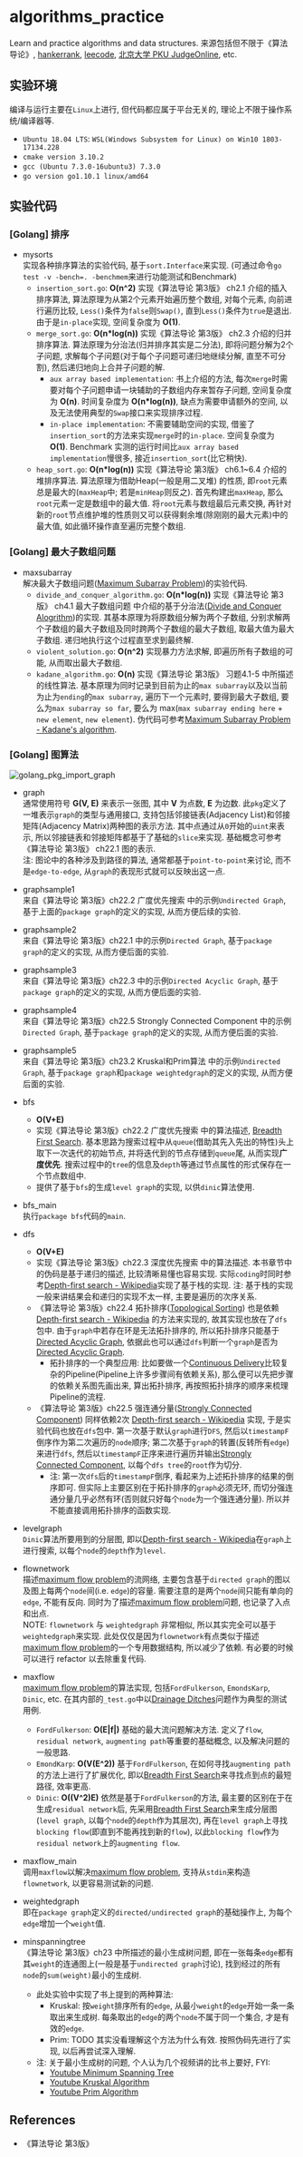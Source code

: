 # algorithms_practice
Learn and practice algorithms and data structures. 来源包括但不限于《算法导论》, [hankerrank](https://www.hackerrank.com), [leecode](https://leetcode.com/), [北京大学 PKU JudgeOnline](http://poj.org/), etc.


## 实验环境
编译与运行主要在`Linux`上进行, 但代码都应属于平台无关的, 理论上不限于操作系统/编译器等.     
- `Ubuntu 18.04 LTS`: `WSL(Windows Subsystem for Linux) on Win10 1803-17134.228`
- `cmake version 3.10.2`
- `gcc (Ubuntu 7.3.0-16ubuntu3) 7.3.0`
- `go version go1.10.1 linux/amd64`

## 实验代码

### [Golang] 排序
- mysorts    
实现各种排序算法的实验代码, 基于`sort.Interface`来实现. (可通过命令`go test -v -bench=. -benchmem`来进行功能测试和Benchmark)     
    - `insertion_sort.go`: **O(n^2)** 实现《算法导论 第3版》 ch2.1 介绍的插入排序算法, 算法原理为从第2个元素开始遍历整个数组, 对每个元素, 向前进行遍历比较, `Less()`条件为`false`则`Swap()`, 直到`Less()`条件为`true`是退出. 由于是`in-place`实现, 空间复杂度为 **O(1)**.     
    - `merge_sort.go`: **O(n*log(n))** 实现《算法导论 第3版》 ch2.3 介绍的归并排序算法. 算法原理为分治法(归并排序其实是二分法), 即将问题分解为2个子问题, 求解每个子问题(对于每个子问题可递归地继续分解, 直至不可分割), 然后递归地向上合并子问题的解.    
        - `aux array based implementation`: 书上介绍的方法, 每次`merge`时需要对每个子问题申请一块辅助的子数组内存来暂存子问题, 空间复杂度为 **O(n)**. 时间复杂度为 **O(n*log(n))**, 缺点为需要申请额外的空间, 以及无法使用典型的`Swap`接口来实现排序过程.    
        - `in-place implementation`: 不需要辅助空间的实现, 借鉴了`insertion_sort`的方法来实现`merge`时的`in-place`. 空间复杂度为 **O(1)**. Benchmark 实测的运行时间比`aux array based implementation`慢很多, 接近`insertion_sort`(比它稍快).    
    - `heap_sort.go`: **O(n*log(n))** 实现《算法导论 第3版》 ch6.1~6.4 介绍的堆排序算法. 算法原理为借助Heap(一般是用二叉堆) 的性质, 即`root`元素总是最大的(`maxHeap`中; 若是`minHeap`则反之). 首先构建出`maxHeap`, 那么`root`元素一定是数组中的最大值. 将`root`元素与数组最后元素交换, 再针对新的`root`节点维护堆的性质则又可以获得剩余堆(除刚刚的最大元素)中的最大值, 如此循环操作直至遍历完整个数组.     

### [Golang] 最大子数组问题
- maxsubarray    
解决最大子数组问题([Maximum Subarray Problem](https://en.wikipedia.org/wiki/Maximum_subarray_problem))的实验代码.    
    - `divide_and_conquer_algorithm.go`: **O(n*log(n))** 实现《算法导论 第3版》 ch4.1 最大子数组问题 中介绍的基于分治法([Divide and Conquer Alogrithm](https://en.wikipedia.org/wiki/Divide_and_conquer_algorithm))的实现. 其基本原理为将原数组分解为两个子数组, 分别求解两个子数组的最大子数组及同时跨两个子数组的最大子数组, 取最大值为最大子数组. 递归地执行这个过程直至求到最终解.      
    - `violent_solution.go`: **O(n^2)** 实现暴力方法求解, 即遍历所有子数组的可能, 从而取出最大子数组.     
    - `kadane_algorithm.go`: **O(n)** 实现《算法导论 第3版》 习题4.1-5 中所描述的线性算法. 基本原理为同时记录到目前为止的`max subarray`以及以当前为止为`ending`的`max subarray`, 遍历下一个元素时, 要得到最大子数组, 要么为`max subarray so far`, 要么为 max(`max subarray ending here` + `new element`, `new element`). 伪代码可参考[Maximum Subarray Problem - Kadane's algorithm](https://en.wikipedia.org/wiki/Maximum_subarray_problem).    

### [Golang] 图算法
![golang_pkg_import_graph](golang_pkg_import_graph.mmd.png)

- graph     
通常使用符号 **G(V, E)** 来表示一张图, 其中 **V** 为点数, **E** 为边数. 此`pkg`定义了一堆表示`graph`的类型与通用接口, 支持包括邻接链表(Adjacency List)和邻接矩阵(Adjacency Matrix)两种图的表示方法. 其中点通过从`0`开始的`uint`来表示, 所以邻接链表和邻接矩阵都基于了基础的`slice`来实现. 基础概念可参考《算法导论 第3版》 ch22.1 图的表示.     
注: 图论中的各种涉及到路径的算法, 通常都基于`point-to-point`来讨论, 而不是`edge-to-edge`, 从`graph`的表现形式就可以反映出这一点.     

- graphsample1     
来自《算法导论 第3版》ch22.2 广度优先搜索 中的示例`Undirected Graph`, 基于上面的`package graph`的定义的实现, 从而方便后续的实验.    

- graphsample2    
来自《算法导论 第3版》ch22.1 中的示例`Directed Graph`, 基于`package graph`的定义的实现, 从而方便后面的实验.    

- graphsample3    
来自《算法导论 第3版》ch22.3 中的示例`Directed Acyclic Graph`, 基于`package graph`的定义的实现, 从而方便后面的实验.    

- graphsample4    
来自《算法导论 第3版》ch22.5 Strongly Connected Component 中的示例`Directed Graph`, 基于`package graph`的定义的实现, 从而方便后面的实验.    

- graphsample5    
来自《算法导论 第3版》ch23.2 Kruskal和Prim算法 中的示例`Undirected Graph`, 基于`package graph`和`package weightedgraph`的定义的实现, 从而方便后面的实验.    


- bfs    
    - **O(V+E)**    
    - 实现《算法导论 第3版》ch22.2 广度优先搜索 中的算法描述, [Breadth First Search](https://en.wikipedia.org/wiki/Breadth-first_search). 基本思路为搜索过程中从`queue`(借助其先入先出的特性)头上取下一次迭代的初始节点, 并将迭代到的节点存储到`queue`尾, 从而实现**广度优先**. 搜索过程中的`tree`的信息及`depth`等通过节点属性的形式保存在一个节点数组中.    
    - 提供了基于`bfs`的生成`level graph`的实现, 以供`dinic`算法使用.    

- bfs_main    
执行`package bfs`代码的`main`.     

- dfs    
    - **O(V+E)**    
    - 实现《算法导论 第3版》ch22.3 深度优先搜索 中的算法描述. 本书章节中的伪码是基于递归的描述, 比较清晰易懂也容易实现. 实际`coding`时同时参考[Depth-first search - Wikipedia](https://en.wikipedia.org/wiki/Depth-first_search)实现了基于栈的实现. 注: 基于栈的实现一般来讲结果会和递归的实现不太一样, 主要是遍历的次序关系.    
    - 《算法导论 第3版》ch22.4 拓扑排序([Topological Sorting](https://en.wikipedia.org/wiki/Topological_sorting)) 也是依赖 [Depth-first search - Wikipedia](https://en.wikipedia.org/wiki/Depth-first_search) 的方法来实现的, 故其实现也放在了`dfs`包中. 由于`graph`中若存在环是无法拓扑排序的, 所以拓扑排序只能基于[Directed Acyclic Graph](https://en.wikipedia.org/wiki/Directed_acyclic_graph), 依据此也可以通过`dfs`判断一个`graph`是否为[Directed Acyclic Graph](https://en.wikipedia.org/wiki/Directed_acyclic_graph).    
        - 拓扑排序的一个典型应用: 比如要做一个[Continuous Delivery](https://en.wikipedia.org/wiki/Continuous_delivery)比较复杂的Pipeline(Pipeline上许多步骤间有依赖关系), 那么便可以先把步骤的依赖关系图先画出来, 算出拓扑排序, 再按照拓扑排序的顺序来梳理Pipeline的流程.    
    - 《算法导论 第3版》ch22.5 强连通分量([Strongly Connected Component](https://en.wikipedia.org/wiki/Strongly_connected_component)) 同样依赖2次 [Depth-first search - Wikipedia](https://en.wikipedia.org/wiki/Depth-first_search) 实现, 于是实验代码也放在`dfs`包中. 第一次基于默认`graph`进行`DFS`, 然后以`timestampF`倒序作为第二次遍历的`node`顺序; 第二次基于`graph`的转置(反转所有`edge`)来进行`dfs`, 然后以`timestampF`正序来进行遍历并输出[Strongly Connected Component](https://en.wikipedia.org/wiki/Strongly_connected_component), 以每个`dfs tree`的`root`作为切分.    
        - 注: 第一次`dfs`后的`timestampF`倒序, 看起来为上述拓扑排序的结果的倒序即可. 但实际上主要区别在于拓扑排序的`graph`必须无环, 而切分强连通分量几乎必然有环(否则就只好每个`node`为一个强连通分量). 所以并不能直接调用拓扑排序的函数实现.    
  
- levelgraph    
`Dinic`算法所要用到的分层图, 即以[Depth-first search - Wikipedia](https://en.wikipedia.org/wiki/Depth-first_search)在`graph`上进行搜索, 以每个`node`的`depth`作为`level`.    

- flownetwork    
描述[maximum flow problem](https://en.wikipedia.org/wiki/Maximum_flow_problem)的流网络, 主要包含基于`directed graph`的图以及图上每两个`node`间(i.e. `edge`)的容量. 需要注意的是两个`node`间只能有单向的`edge`, 不能有反向. 同时为了描述[maximum flow problem](https://en.wikipedia.org/wiki/Maximum_flow_problem)问题, 也记录了入点和出点.    
NOTE: `flownetwork` 与 `weightedgraph` 非常相似, 所以其实完全可以基于`weightedgraph`来实现. 此处仅仅是因为`flownetwork`有点类似于描述[maximum flow problem](https://en.wikipedia.org/wiki/Maximum_flow_problem)的一个专用数据结构, 所以减少了依赖. 有必要的时候可以进行 refactor 以去除重复代码.    

- maxflow    
[maximum flow problem](https://en.wikipedia.org/wiki/Maximum_flow_problem)的算法实现, 包括`FordFulkerson`, `EmondsKarp`, `Dinic`, etc. 在其内部的`_test.go`中以[Drainage Ditches](http://poj.org/problem?id=1273)问题作为典型的测试用例.    
    - `FordFulkerson`: **O(E|f|)**  基础的最大流问题解决方法. 定义了`flow`, `residual network`, `augmenting path`等重要的基础概念, 以及解决问题的一般思路.    
    - `EmondKarp`: **O(V(E^2))** 基于`FordFulkerson`, 在如何寻找`augmenting path`的方法上进行了扩展优化, 即以[Breadth First Search](https://en.wikipedia.org/wiki/Breadth-first_search)来寻找点到点的最短路径, 效率更高.    
    - `Dinic`: **O((V^2)E)** 依然是基于`FordFulkerson`的方法, 最主要的区别在于在生成`residual network`后, 先采用[Breadth First Search](https://en.wikipedia.org/wiki/Breadth-first_search)来生成分层图(`level graph`, 以每个`node`的`depth`作为其层次), 再在`level graph`上寻找`blocking flow`(即直到不能再找到新的`flow`), 以此`blocking flow`作为`residual network`上的`augmenting flow`.     

- maxflow_main    
调用`maxflow`以解决[maximum flow problem](https://en.wikipedia.org/wiki/Maximum_flow_problem), 支持从`stdin`来构造`flownetwork`, 以更容易测试新的问题.     

- weightedgraph    
即在`package graph`定义的`directed/undirected graph`的基础操作上, 为每个`edge`增加一个`weight`值.     

- minspanningtree    
《算法导论 第3版》ch23 中所描述的最小生成树问题, 即在一张每条`edge`都有其`weight`的连通图上(一般是基于`undirected graph`讨论), 找到经过的所有`node`的`sum(weight)`最小的生成树. 
    - 此处实验中实现了书上提到的两种算法: 
        - Kruskal: 按`weight`排序所有的`edge`, 从最小`weight`的`edge`开始一条一条取出来生成树. 每条取出的`edge`的两个`node`不属于同一个集合, 才是有效的`edge`.      
        - Prim: TODO 其实没看理解这个方法为什么有效. 按照伪码先进行了实现, 以后再尝试深入理解.     
    - 注: 关于最小生成树的问题, 个人认为几个视频讲的比书上要好, FYI:    
        - [Youtube Minimum Spanning Tree](https://www.youtube.com/watch?v=5INWifzqStU)
        - [Youtube Kruskal Algorithm](https://www.youtube.com/watch?v=5xosHRdxqHA)
        - [Youtube Prim Algorithm](https://www.youtube.com/watch?v=z1L3rMzG1_A)


    
## References
- 《算法导论 第3版》    
